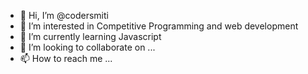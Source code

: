 - 👋 Hi, I’m @codersmiti
- 👀 I’m interested in Competitive Programming and web development
- 🌱 I’m currently learning Javascript
- 💞️ I’m looking to collaborate on ...
- 📫 How to reach me ...

<!---
codersmiti/codersmiti is a ✨ special ✨ repository because its `README.md` (this file) appears on your GitHub profile.
You can click the Preview link to take a look at your changes.
--->
